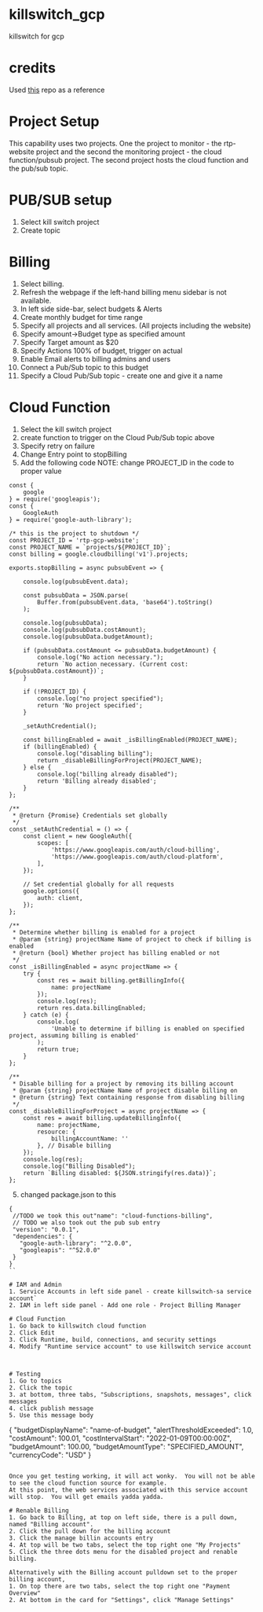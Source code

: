 # killswitch_gcp
killswitch for gcp

# credits
Used [this](https://github.com/aioverlords/Google-Cloud-Platform-Killswitch) repo as a reference

# Project Setup

This capability uses two projects.  One the project to monitor - the rtp-website project
and the second the monitoring project - the cloud function/pubsub project.  The second 
project hosts the cloud function and the pub/sub topic.

# PUB/SUB setup
1. Select kill switch project
2. Create topic

# Billing 
1. Select billing.
2. Refresh the webpage if the left-hand billing menu sidebar is not available.
3. In left side side-bar, select budgets & Alerts
4. Create monthly budget for time range
5. Specify all projects and all services.  (All projects including the website)
6. Specify amount->Budget type as specified amount
7. Specify Target amount as $20
8. Specify Actions 100% of budget, trigger on actual
9. Enable Email alerts to billing admins and users
10. Connect a Pub/Sub topic to this budget
11. Specify a Cloud Pub/Sub topic - create one and give it a name

# Cloud Function
1. Select the kill switch project 
2. create function to trigger on the Cloud Pub/Sub topic above
3. Specify retry on failure
4. Change Entry point to stopBilling
5. Add the following code NOTE: change PROJECT_ID in the code to proper value
```
const {
    google
} = require('googleapis');
const {
    GoogleAuth
} = require('google-auth-library');

/* this is the project to shutdown */
const PROJECT_ID = 'rtp-gcp-website';
const PROJECT_NAME = `projects/${PROJECT_ID}`;
const billing = google.cloudbilling('v1').projects;

exports.stopBilling = async pubsubEvent => {

    console.log(pubsubEvent.data);

    const pubsubData = JSON.parse(
        Buffer.from(pubsubEvent.data, 'base64').toString()
    );

    console.log(pubsubData);
    console.log(pubsubData.costAmount);
    console.log(pubsubData.budgetAmount);

    if (pubsubData.costAmount <= pubsubData.budgetAmount) {
        console.log("No action necessary.");
        return `No action necessary. (Current cost: ${pubsubData.costAmount})`;
    }

    if (!PROJECT_ID) {
        console.log("no project specified");
        return 'No project specified';
    }

    _setAuthCredential();

    const billingEnabled = await _isBillingEnabled(PROJECT_NAME);
    if (billingEnabled) {
        console.log("disabling billing");
        return _disableBillingForProject(PROJECT_NAME);
    } else {
        console.log("billing already disabled");
        return 'Billing already disabled';
    }
};

/**
 * @return {Promise} Credentials set globally
 */
const _setAuthCredential = () => {
    const client = new GoogleAuth({
        scopes: [
            'https://www.googleapis.com/auth/cloud-billing',
            'https://www.googleapis.com/auth/cloud-platform',
        ],
    });

    // Set credential globally for all requests
    google.options({
        auth: client,
    });
};

/**
 * Determine whether billing is enabled for a project
 * @param {string} projectName Name of project to check if billing is enabled
 * @return {bool} Whether project has billing enabled or not
 */
const _isBillingEnabled = async projectName => {
    try {
        const res = await billing.getBillingInfo({
            name: projectName
        });
        console.log(res);
        return res.data.billingEnabled;
    } catch (e) {
        console.log(
            'Unable to determine if billing is enabled on specified project, assuming billing is enabled'
        );
        return true;
    }
};

/**
 * Disable billing for a project by removing its billing account
 * @param {string} projectName Name of project disable billing on
 * @return {string} Text containing response from disabling billing
 */
const _disableBillingForProject = async projectName => {
    const res = await billing.updateBillingInfo({
        name: projectName,
        resource: {
            billingAccountName: ''
        }, // Disable billing
    });
    console.log(res);
    console.log("Billing Disabled");
    return `Billing disabled: ${JSON.stringify(res.data)}`;
};
```
5. changed package.json to this
```
{
 //TODO we took this out"name": "cloud-functions-billing",
 // TODO we also took out the pub sub entry
 "version": "0.0.1",
 "dependencies": {
   "google-auth-library": "^2.0.0",
   "googleapis": "^52.0.0"
 }
}
``

# IAM and Admin
1. Service Accounts in left side panel - create killswitch-sa service account`
2. IAM in left side panel - Add one role - Project Billing Manager

# Cloud Function
1. Go back to killswitch cloud function
2. Click Edit
3. Click Runtime, build, connections, and security settings
4. Modify "Runtime service account" to use killswitch service account



# Testing
1. Go to topics
2. Click the topic
3. at bottom, three tabs, "Subscriptions, snapshots, messages", click messages
4. click publish message
5. Use this message body
```
{
    "budgetDisplayName": "name-of-budget",
    "alertThresholdExceeded": 1.0,
    "costAmount": 100.01,
    "costIntervalStart": "2022-01-09T00:00:00Z",
    "budgetAmount": 100.00,
    "budgetAmountType": "SPECIFIED_AMOUNT",
    "currencyCode": "USD"
}
```

Once you get testing working, it will act wonky.  You will not be able to see the cloud function source for example.
At this point, the web services associated with this service account will stop.  You will get emails yadda yadda.

# Renable Billing
1. Go back to Billing, at top on left side, there is a pull down, named "Billing account".  
2. Click the pull down for the billing account
3. Click the manage billin accounts entry
4. At top will be two tabs, select the top right one "My Projects"
5. Click the three dots menu for the disabled project and renable billing.

Alternatively with the Billing account pulldown set to the proper billing account, 
1. On top there are two tabs, select the top right one "Payment Overview"
2. At bottom in the card for "Settings", click "Manage Settings"



